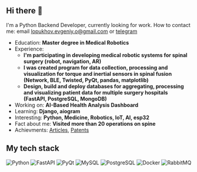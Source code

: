 ## Hi there 👋
I'm a Python Backend Developer, currently looking for work.
How to contact me: email [lopukhov.evgeniy.o@gmail.com](mailto:lopukhov.evgeniy.o@gmail.com) or [telegram](https://t.me/lopukhov_evgenii)

- Education: **Master degree in Medical Robotics**
- Experience:
    - **I'm participating in developing medical robotic systems for spinal surgery (robot, navigation, AR)**
    - **I was created program for data collection, processing and visualization for torque and inertial sensors in spinal fusion (Network, BLE, Twisted, PyQt, pandas, matplotlib)**
    - **Design, build and deploy databases for aggregating, processing and visualizing patient data for multiple surgery hospitals (FastAPI, PostgreSQL, MongoDB)**
- Working on: **AI-Based Health Analysis Dashboard**
- Learning: **Django, aiogram**
- Interesting: **Python, Medicine, Robotics, IoT, AI, esp32**
- Fact about me: **Visited more than 20 operations on spine**
- Achievments: [Articles](https://www.researchgate.net/profile/Evgenii-Olegovich/research), [Patents](https://patents.google.com/?inventor=%D0%95%D0%B2%D0%B3%D0%B5%D0%BD%D0%B8%D0%B9+%D0%9E%D0%BB%D0%B5%D0%B3%D0%BE%D0%B2%D0%B8%D1%87+%D0%9B%D0%BE%D0%BF%D1%83%D1%85%D0%BE%D0%B2)

## My tech stack
![Python](https://img.shields.io/badge/-Python-3776AB?style=flat&logo=python&logoColor=white)
![FastAPI](https://img.shields.io/badge/-FastAPI-009688?style=flat&logo=fastapi&logoColor=white)
![PyQt](https://img.shields.io/badge/-PyQt-41CD52?style=flat&logo=qt&logoColor=white)
![MySQL](https://img.shields.io/badge/-MySQL-4479A1?style=flat&logo=mysql&logoColor=white)
![PostgreSQL](https://img.shields.io/badge/-PostgreSQL-336791?style=flat&logo=postgresql&logoColor=white)
![Docker](https://img.shields.io/badge/-Docker-2496ED?style=flat&logo=docker&logoColor=white)
![RabbitMQ](https://img.shields.io/badge/-RabbitMQ-FF6600?style=flat&logo=rabbitmq&logoColor=white)
